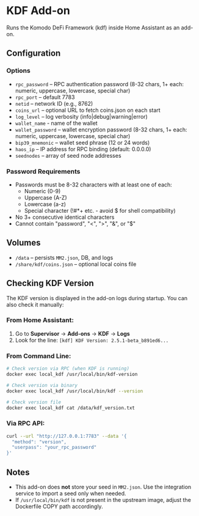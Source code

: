 # KDF Add-on

Runs the Komodo DeFi Framework (kdf) inside Home Assistant as an add-on.

## Configuration

### Options
- `rpc_password` – RPC authentication password (8-32 chars, 1+ each: numeric, uppercase, lowercase, special char)
- `rpc_port` – default 7783
- `netid` – network ID (e.g., 8762)
- `coins_url` – optional URL to fetch coins.json on each start
- `log_level` – log verbosity (info|debug|warning|error)
- `wallet_name` - name of the wallet
- `wallet_password` – wallet encryption password (8-32 chars, 1+ each: numeric, uppercase, lowercase, special char)
- `bip39_mnemonic` – wallet seed phrase (12 or 24 words)
- `haos_ip` – IP address for RPC binding (default: 0.0.0.0)
- `seednodes` – array of seed node addresses

### Password Requirements
- Passwords must be 8-32 characters with at least one of each:
  * Numeric (0-9)
  * Uppercase (A-Z) 
  * Lowercase (a-z)
  * Special character (!#*+ etc. - avoid $ for shell compatibility)
- No 3+ consecutive identical characters
- Cannot contain "password", "<", ">", "&", or "$"

## Volumes
- `/data` – persists `MM2.json`, DB, and logs
- `/share/kdf/coins.json` – optional local coins file

## Checking KDF Version

The KDF version is displayed in the add-on logs during startup. You can also check it manually:

### From Home Assistant:
1. Go to **Supervisor** → **Add-ons** → **KDF** → **Logs**
2. Look for the line: `[kdf] KDF Version: 2.5.1-beta_b891ed6...`

### From Command Line:
```bash
# Check version via RPC (when KDF is running)
docker exec local_kdf /usr/local/bin/kdf-version

# Check version via binary
docker exec local_kdf /usr/local/bin/kdf --version

# Check version file
docker exec local_kdf cat /data/kdf_version.txt
```

### Via RPC API:
```bash
curl --url "http://127.0.0.1:7783" --data '{
  "method": "version",
  "userpass": "your_rpc_password"
}'
```

## Notes
- This add-on does **not** store your seed in `MM2.json`. Use the integration service to import a seed only when needed.
- If `/usr/local/bin/kdf` is not present in the upstream image, adjust the Dockerfile COPY path accordingly.
